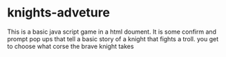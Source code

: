 # knights-adveture
This is a basic java script game in a html doument. It is some confirm and prompt pop ups that tell a basic story of a knight that fights a troll. you get to choose what corse the brave knight takes
